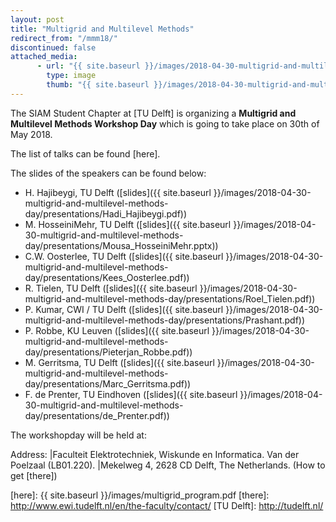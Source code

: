 ```yaml
---
layout: post
title: "Multigrid and Multilevel Methods"
redirect_from: "/mmm18/"
discontinued: false
attached_media:
      - url: "{{ site.baseurl }}/images/2018-04-30-multigrid-and-multilevel-methods-day/todo.png"
        type: image
        thumb: "{{ site.baseurl }}/images/2018-04-30-multigrid-and-multilevel-methods-day/todo.png"
---
```


The SIAM Student Chapter at [TU Delft] is organizing a **Multigrid and Multilevel Methods Workshop Day** which is going to take place on 30th of May 2018.


The list of talks can be found [here].

The slides of the speakers can be found below:

   * H. Hajibeygi, TU Delft ([slides]({{ site.baseurl }}/images/2018-04-30-multigrid-and-multilevel-methods-day/presentations/Hadi_Hajibeygi.pdf))
   * M. HosseiniMehr, TU Delft ([slides]({{ site.baseurl }}/images/2018-04-30-multigrid-and-multilevel-methods-day/presentations/Mousa_HosseiniMehr.pptx))
   * C.W. Oosterlee, TU Delft ([slides]({{ site.baseurl }}/images/2018-04-30-multigrid-and-multilevel-methods-day/presentations/Kees_Oosterlee.pdf))
   * R. Tielen, TU Delft ([slides]({{ site.baseurl }}/images/2018-04-30-multigrid-and-multilevel-methods-day/presentations/Roel_Tielen.pdf))
   * P. Kumar, CWI / TU Delft ([slides]({{ site.baseurl }}/images/2018-04-30-multigrid-and-multilevel-methods-day/presentations/Prashant.pdf))
   * P. Robbe, KU Leuven ([slides]({{ site.baseurl }}/images/2018-04-30-multigrid-and-multilevel-methods-day/presentations/Pieterjan_Robbe.pdf))
   * M. Gerritsma, TU Delft ([slides]({{ site.baseurl }}/images/2018-04-30-multigrid-and-multilevel-methods-day/presentations/Marc_Gerritsma.pdf))
   * F. de Prenter, TU Eindhoven ([slides]({{ site.baseurl }}/images/2018-04-30-multigrid-and-multilevel-methods-day/presentations/de_Prenter.pdf))

The workshopday will be held at:

Address: |Faculteit Elektrotechniek, Wiskunde en Informatica. Van der Poelzaal (LB01.220).
         |Mekelweg 4, 2628 CD  Delft, The Netherlands. (How to get [there])

[mail sscdelft]: mailto:SIAMSC-EWI@tudelft.nl
[here]: {{ site.baseurl }}/images/multigrid_program.pdf
[there]: http://www.ewi.tudelft.nl/en/the-faculty/contact/
[TU Delft]: http://tudelft.nl/
